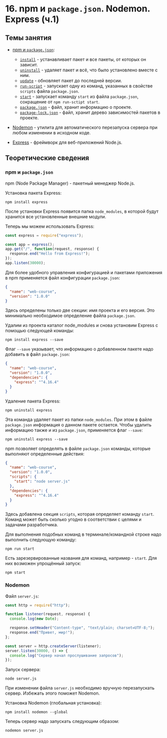 # 16. npm и `package.json`. Nodemon. Express (ч.1)

## Темы занятия

- [npm и `package.json`](https://metanit.com/web/nodejs/2.4.php):

  - [`install`](https://docs.npmjs.com/cli/install.html) -
  устанавливает пакет и все пакеты, от которых он зависит.
  - [`uninstall`](https://docs.npmjs.com/cli/uninstall) -
  удаляет пакет и всё, что было установлено вместе с ним.
  - [`update`](https://docs.npmjs.com/cli/update.html) -
  обновляет пакет до последней версии.
  - [`run-script`](https://docs.npmjs.com/cli/run-script.html) -
  запускает одну из команд, указанных в свойстве `scripts` файла `package.json`. 
  - [`start`](https://docs.npmjs.com/cli/start.html) -
  запускает команду `start` из файла `package.json`,
  сокращение от `npm run-sctipt start`.
  - [`package.json`](https://docs.npmjs.com/files/package.json) -
  файл, хранит информацию о проекте.
  - [`package-lock.json`](https://docs.npmjs.com/files/package-lock.json) -
  файл, хранит дерево зависимостей пакетов в проекте.
  
- [Nodemon](https://metanit.com/web/nodejs/2.6.php) - утилита для 
автоматического перезапуска сервера при любом изменении в исходном коде. 
- [Express](https://metanit.com/web/nodejs/4.1.php) - фреймворк для
веб-приложений Node.js.

## Теоретические сведения

### npm и `package.json`

npm (Node Package Manager) - пакетный менеджер Node.js.

Установка пакета Express:

```
npm install express
```

После установки Express появится папка `node_modules`, в которой будут 
хранится все установленные внешние модули.

Теперь мы можем использовать Express:

```js
const express = require("express");

const app = express();
app.get("/", function(request, response) {
  response.end("Hello from Express!");
});
app.listen(30000);
```

Для более удобного управления конфигурацией и пакетами приложения в npm 
применяется файл конфигурации `package.json`:

```json
{
  "name": "web-course",
  "version": "1.0.0"
}
```

Здесь определены только две секции: имя проекта и его версия.
Это минимально необходимое определение файла `package.json`.

Удалим из проекта каталог node_modules и снова установим Express с помощью 
следующей команды:

```
npm install express --save
```

Флаг `--save` указывает, что информацию о добавленном пакете надо добавить в 
файл `package.json`:

```json
{
  "name": "web-course",
  "version": "1.0.0",
  "dependencies": {
    "express": "^4.16.4"
  }
}
```

Удаление пакета Express:

```
npm uninstall express
```

Эта команда удаляет пакет из папки `node_modules`. При этом в файле 
`package.json` информация о данном пакете остается. Чтобы удалить информацию
также и из `package.json`, применяется флаг `--save`:

```
npm uninstall express --save
```

npm позволяет определять в файле `package.json` команды, которые выполняют 
определенные действия:

```json
{
  "name": "web-course",
  "version": "1.0.0",
  "scripts": {
    "start": "node server.js"
  },
  "dependencies": {
    "express": "^4.16.4"
  }
}
```

Здесь добавлена секция `scripts`, которая определяет команду `start`.
Команд может быть сколько угодно в соответствии с целями и задачами 
разработчика.

Для выполнения подобных команд в терминале/командной строке надо выполнить 
следующую команду:

```
npm run start
```

Есть зарезервированные названия для команд, например - `start`. Для них 
возможен упрощённый запуск:

```
npm start
```  


### Nodemon

Файл `server.js`:

```js
const http = require("http");

function listener(request, response) {
  console.log(new Date);

  response.setHeader("Content-type", "text/plain; charset=UTF-8;");
  response.end("Привет, мир!");
};

const server = http.createServer(listener);
server.listen(30000, () => {
  console.log("Сервер начал прослушивание запросов");
});
```

Запуск сервера:

```
node server.js
```

При изменении файла `server.js` необходимо вручную перезапускать сервер. 
Избежать этого поможет Nodemon.

Установка Nodemon (глобальная установка):

```
npm install nodemon --global
```

Теперь сервер надо запускать следующим образом:

```
nodemon server.js
```